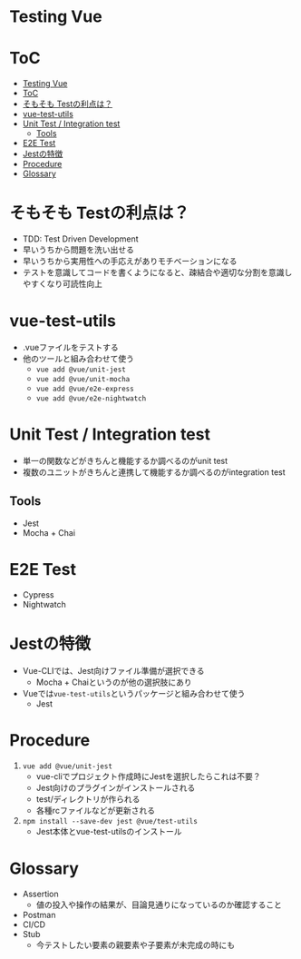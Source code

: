 # Testing Vue

# ToC

- [Testing Vue](#testing-vue)
- [ToC](#toc)
- [そもそも Testの利点は？](#%e3%81%9d%e3%82%82%e3%81%9d%e3%82%82-test%e3%81%ae%e5%88%a9%e7%82%b9%e3%81%af)
- [vue-test-utils](#vue-test-utils)
- [Unit Test / Integration test](#unit-test--integration-test)
  - [Tools](#tools)
- [E2E Test](#e2e-test)
- [Jestの特徴](#jest%e3%81%ae%e7%89%b9%e5%be%b4)
- [Procedure](#procedure)
- [Glossary](#glossary)

# そもそも Testの利点は？

- TDD: Test Driven Development
- 早いうちから問題を洗い出せる
- 早いうちから実用性への手応えがありモチベーションになる
- テストを意識してコードを書くようになると、疎結合や適切な分割を意識しやすくなり可読性向上

# vue-test-utils
- .vueファイルをテストする
- 他のツールと組み合わせて使う
  - `vue add @vue/unit-jest`
  - `vue add @vue/unit-mocha`
  - `vue add @vue/e2e-express`
  - `vue add @vue/e2e-nightwatch`


# Unit Test / Integration test

- 単一の関数などがきちんと機能するか調べるのがunit test
- 複数のユニットがきちんと連携して機能するか調べるのがintegration test

## Tools

- Jest
- Mocha + Chai



# E2E Test
 
- Cypress
- Nightwatch

# Jestの特徴

- Vue-CLIでは、Jest向けファイル準備が選択できる
    - Mocha + Chaiというのが他の選択肢にあり
- Vueでは`vue-test-utils`というパッケージと組み合わせて使う
    - Jest

# Procedure

1. `vue add @vue/unit-jest`
    - vue-cliでプロジェクト作成時にJestを選択したらこれは不要？
    - Jest向けのプラグインがインストールされる
    - test/ディレクトリが作られる
    - 各種rcファイルなどが更新される
1. `npm install --save-dev jest @vue/test-utils`
    - Jest本体とvue-test-utilsのインストール



# Glossary

- Assertion
    - 値の投入や操作の結果が、目論見通りになっているのか確認すること
- Postman
- CI/CD
- Stub
  - 今テストしたい要素の親要素や子要素が未完成の時にも

